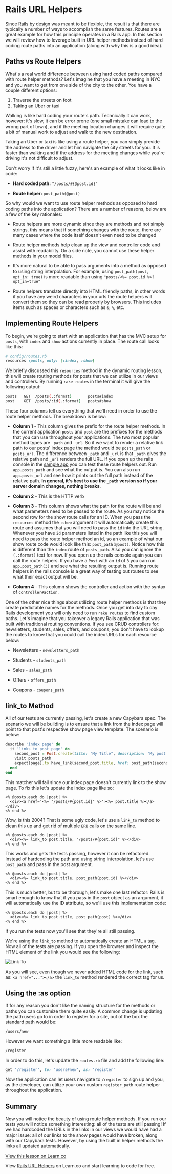 # Rails URL Helpers

Since Rails by design was meant to be flexible, the result is that there are typically a number of ways to accomplish the same features. Routes are a great example for how this principle operates in a Rails app. In this section we will review how to leverage built in URL helper methods instead of hard coding route paths into an application (along with why this is a good idea).


## Paths vs Route Helpers

What's a real world difference between using hard coded paths compared with route helper methods? Let's imagine that you have a meeting in NYC and you want to get from one side of the city to the other. You have a couple different options:

1. Traverse the streets on foot
2. Taking an Uber or taxi

Walking is like hard coding your route's path. Technically it can work, however: it's slow, it can be error prone (one small mistake can lead to the wrong part of town), and if the meeting location changes it will require quite a bit of manual work to adjust and walk to the new destination.

Taking an Uber or taxi is like using a route helper, you can simply provide the address to the driver and let him navigate the city streets for you. It is faster than walking and if the address for the meeting changes while you're driving it's not difficult to adjust.

Don't worry if it's still a little fuzzy, here's an example of what it looks like in code:

* **Hard coded path:** `"/posts/#{@post.id}"`

* **Route helper:** `post_path(@post)`

So why would we want to use route helper methods as opposed to hard coding paths into the application? There are a number of reasons, below are a few of the key rationales:

* Route helpers are more dynamic since they are methods and not simply strings, this means that if something changes with the route, there are many cases where the code itself doesn't even need to be changed

* Route helper methods help clean up the view and controller code and assist with readability. On a side note, you cannot use these helper methods in your model files.

* It's more natural to be able to pass arguments into a method as opposed to using string interpolation. For example, using `post_path(post, opt_in: true)` is more readable than using `"posts/<%= post.id %>?opt_in=true"`

* Route helpers translate directly into HTML friendly paths, in other words if you have any weird characters in your urls the route helpers will convert them so they can be read properly by browsers. This includes items such as spaces or characters such as `&`, `%`, etc.


## Implementing Route Helpers

To begin, we're going to start with an application that has the MVC setup for `posts`, with `index` and `show` actions currently in place. The route call looks like this:

```ruby
# config/routes.rb
resources :posts, only: [:index, :show]
```

We briefly discussed this `resources` method in the dynamic routing lesson, this will create routing methods for posts that we can utilize in our views and controllers. By running `rake routes` in the terminal it will give the following output:

```bash
posts   GET  /posts(.:format)       posts#index
post    GET  /posts/:id(.:format)   posts#show
```

These four columns tell us everything that we'll need in order to use the route helper methods. The breakdown is below:

* **Column 1** - This column gives the prefix for the route helper methods. In the current application `posts` and `post` are the prefixes for the methods that you can use throughout your applications. The two most popular method types are `_path` and `_url`. So if we want to render a relative link path to our posts' index page the method would be `posts_path` or `posts_url`. The difference between `_path` and `_url` is that `_path` gives the relative path and `_url` renders the full URL. If you open up the rails console in the [sample app](https://github.com/jordanhudgens/blog-flash) you can test these route helpers out. Run `app.posts_path` and see what the output is. You can also run `app.posts_url` and see how it prints out the full path instead of the relative path. **In general, it's best to use the `_path` version so if your server domain changes, nothing breaks**.

* **Column 2** - This is the HTTP verb

* **Column 3** - This column shows what the path for the route will be and what parameters need to be passed to the route. As you may notice the second row for the show route calls for an ID. When you pass the `resources` method the `:show` argument it will automatically create this route and assumes that you will need to pass the `id` into the URL string. Whenever you have `id` parameters listed in the path like this you will need to pass the route helper method an id, so an example of what our show route code would look like this: `post_path(@post)`. Notice how this is different than the `index` route of `posts_path`. Also you can ignore the `(.:format)` text for now. If you open up the rails console again you can call the route helpers. If you have a `Post` with an `id` of `3` you can run `app.post_path(3)` and see what the resulting output is. Running route helpers in the rails console is a great way of testing out routes to see what their exact output will be.

* **Column 4** - This column shows the controller and action with the syntax of `controller#action`.

One of the other nice things about utilizing route helper methods is that they create predictable names for the methods. Once you get into day to day Rails development you will only need to run `rake routes` to find custom paths. Let's imagine that you takeover a legacy Rails application that was built with traditional routing conventions. If you see CRUD controllers for: newsletters, students, sales, offers, and coupons; you don't have to lookup the routes to know that you could call the index URLs for each resource below:

* Newsletters - `newsletters_path`

* Students - `students_path`

* Sales - `sales_path`

* Offers - `offers_path`

* Coupons - `coupons_path`


## link_to Method

All of our tests are currently passing, let's create a new Capybara spec. The scenario we will be building is to ensure that a link from the index page will point to that post's respective show page view template. The scenario is below:

```ruby
describe 'index page' do
  it 'links to post page' do
    second_post = Post.create(title: "My Title", description: "My post description")
    visit posts_path
    expect(page).to have_link(second_post.title, href: post_path(second_post))
  end
end
```

This matcher will fail since our index page doesn't currently link to the show page. To fix this let's update the index page like so:

```erb
<% @posts.each do |post| %>
  <div><a href='<%= "/posts/#{post.id}" %>'><%= post.title %></a></div>
<% end %>
```

Wow, is this 2004? That is some ugly code, let's use a `link_to` method to clean this up and get rid of multiple `ERB` calls on the same line.

```erb
<% @posts.each do |post| %>
  <div><%= link_to post.title, "/posts/#{post.id}" %></div>
<% end %>
```

This works and gets the tests passing, however it can be refactored. Instead of hardcoding the path and using string interpolation, let's use `post_path` and pass in the post argument.

```erb
<% @posts.each do |post| %>
  <div><%= link_to post.title, post_path(post.id) %></div>
<% end %>
```

This is much better, but to be thorough, let's make one last refactor: Rails is smart enough to know that if you pass in the `post` object as an argument, it will automatically use the ID attribute, so we'll use this implementation code:

```erb
<% @posts.each do |post| %>
  <div><%= link_to post.title, post_path(post) %></div>
<% end %>
```

If you run the tests now you'll see that they're all still passing.

We're using the `link_to` method to automatically create an HTML `a` tag. Now all of the tests are passing. If you open the browser and inspect the HTML element of the link you would see the following:

![Link To](https://s3.amazonaws.com/flatiron-bucket/readme-lessons/link_to.png)

As you will see, even though we never added HTML code for the link, such as: `<a href="..."></a>` the `link_to` method rendered the correct tag for us.


## Using the :as option

If for any reason you don't like the naming structure for the methods or paths you can customize them quite easily. A common change is updating the path users go to in order to register for a site, out of the box the standard path would be:

```bash
/users/new
```

However we want something a little more readable like:

```bash
/register
```

In order to do this, let's update the `routes.rb` file and add the following
line:

```ruby
get '/register', to: 'users#new', as: 'register'
```

Now the application can let users navigate to `/register` to sign up and you, as the developer, can utilize your own custom `register_path` route helper throughout the application.


## Summary

Now you will notice the beauty of using route helper methods. If you run our tests you will notice something interesting: all of the tests are still passing! If we had hardcoded the URLs in the links in our views we would have had a major issue: all of our links to the show pages would have broken, along with our Capybara tests. However, by using the built in helper methods the links all updated automatically.

<a href='https://learn.co/lessons/rails-url-helpers-readme' data-visibility='hidden'>View this lesson on Learn.co</a>
<p data-visibility='hidden'>View <a href='https://learn.co/lessons/rails-url-helpers-readme'>Rails URL Helpers</a> on Learn.co and start learning to code for free.</p>
